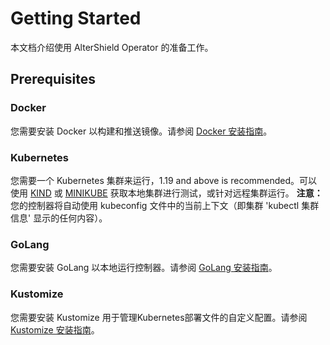 # Getting Started
本文档介绍使用 AlterShield Operator 的准备工作。

## Prerequisites
### Docker
您需要安装 Docker 以构建和推送镜像。请参阅 [Docker 安装指南](https://docs.docker.com/get-docker/)。

### Kubernetes
您需要一个 Kubernetes 集群来运行，1.19 and above is recommended。可以使用 [KIND](https://kind.sigs.k8s.io/) 或 [MINIKUBE](https://minikube.sigs.k8s.io/) 获取本地集群进行测试，或针对远程集群运行。
**注意：** 您的控制器将自动使用 kubeconfig 文件中的当前上下文（即集群 'kubectl 集群信息' 显示的任何内容）。

### GoLang
您需要安装 GoLang 以本地运行控制器。请参阅 [GoLang 安装指南](https://golang.org/doc/install)。

### Kustomize
您需要安装 Kustomize 用于管理Kubernetes部署文件的自定义配置。请参阅 [Kustomize 安装指南](https://kubectl.docs.kubernetes.io/installation/kustomize/)。